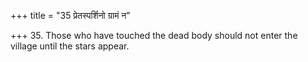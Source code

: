 +++
title = "35 प्रेतस्पर्शिनो ग्रामं न"

+++
35. Those who have touched the dead body should not enter the village until the stars appear.
